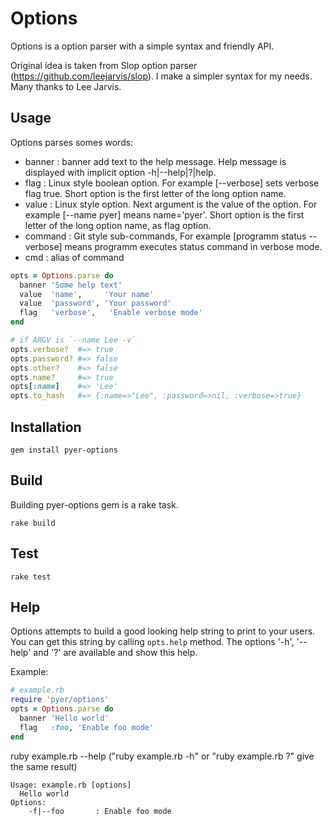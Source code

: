 Options
=======

Options is a option parser with a simple syntax and friendly API.

Original idea is taken from Slop option parser (https://github.com/leejarvis/slop). I make a simpler syntax for my needs.
Many thanks to Lee Jarvis.


Usage
-----

Options parses somes words:

* banner  : banner add text to the help message. Help message is displayed with implicit option -h|--help|?|help.
* flag    : Linux style boolean option. For example [--verbose] sets verbose flag true. Short option is the first letter of the long option name.
* value   : Linux style option. Next argument is the value of the option. For example [--name pyer] means name='pyer'. Short option is the first letter of the long option name, as flag option.
* command : Git style sub-commands, For example [programm status --verbose] means programm executes status command in verbose mode.
* cmd     : alias of command


```ruby
opts = Options.parse do
  banner 'Some help text'
  value  'name',     'Your name'
  value  'password', 'Your password'
  flag   'verbose',   'Enable verbose mode'
end

# if ARGV is `--name Lee -v`
opts.verbose?  #=> true
opts.password? #=> false
opts.other?    #=> false
opts.name?     #=> true
opts[:name]    #=> 'Lee'
opts.to_hash   #=> {:name=>"Lee", :password=>nil, :verbose=>true}

```

Installation
------------
    gem install pyer-options

Build
-----
Building pyer-options gem is a rake task.

    rake build

Test
----
    rake test

Help
----

Options attempts to build a good looking help string to print to your users.
You can get this string by calling `opts.help` method.
The options '-h', '--help' and '?' are available and show this help.

Example:

```ruby
# example.rb
require 'pyer/options'
opts = Options.parse do
  banner 'Hello world'
  flag   :foo, 'Enable foo mode'
end
```

ruby example.rb --help
("ruby example.rb -h" or "ruby example.rb ?" give the same result)
 
```
Usage: example.rb [options]
  Hello world
Options:
    -f|--foo       : Enable foo mode

```

